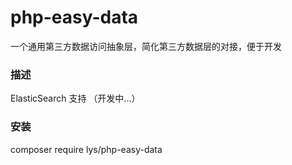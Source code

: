 # php-easy-data
一个通用第三方数据访问抽象层，简化第三方数据层的对接，便于开发

### 描述
ElasticSearch  支持  （开发中...）

### 安装
composer require lys/php-easy-data